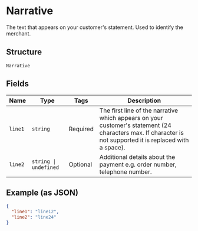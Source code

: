 
# Narrative

The text that appears on your customer's statement. Used to identify the merchant.

## Structure

`Narrative`

## Fields

| Name | Type | Tags | Description |
|  --- | --- | --- | --- |
| `line1` | `string` | Required | The first line of the narrative which appears on your customer's statement (24 characters max. If character is not supported it is replaced with a space). |
| `line2` | `string \| undefined` | Optional | Additional details about the payment e.g. order number, telephone number. |

## Example (as JSON)

```json
{
  "line1": "line12",
  "line2": "line24"
}
```

